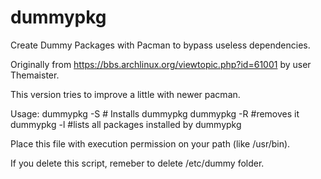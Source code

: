 # dummypkg
Create Dummy Packages with Pacman to bypass useless dependencies.

Originally from https://bbs.archlinux.org/viewtopic.php?id=61001 by user Themaister.

This version tries to improve a little with newer pacman.

Usage:
dummypkg -S <package> <version> # Installs dummypkg
dummypkg -R <package> #removes it
dummypkg -l #lists all packages installed by dummypkg

Place this file with execution permission on your path (like /usr/bin).

If you delete this script, remeber to delete /etc/dummy folder.
